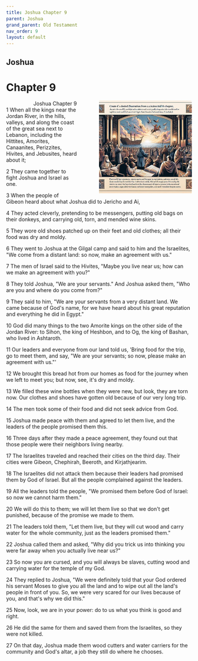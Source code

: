 ```yaml
---
title: Joshua Chapter 9
parent: Joshua
grand_parent: Old Testament
nav_order: 9
layout: default
---
```


## Joshua

# Chapter 9

<div style="clear: both; text-align: right;">
    <div style="max-width: 50%; height: auto; float: right; margin: 0 0 10px 10px; padding-left: 10%;">
        <img src="/assets/Image/Joshua/500/9.jpg" alt="Joshua Chapter 9" class="chapter-image">
    </div>
    <figcaption style="font-size: 14px; text-align: right;">Joshua Chapter 9</figcaption>
</div>
1 When all the kings near the Jordan River, in the hills, valleys, and along the coast of the great sea next to Lebanon, including the Hittites, Amorites, Canaanites, Perizzites, Hivites, and Jebusites, heard about it;

2 They came together to fight Joshua and Israel as one.

3 When the people of Gibeon heard about what Joshua did to Jericho and Ai,

4 They acted cleverly, pretending to be messengers, putting old bags on their donkeys, and carrying old, torn, and mended wine skins.

5 They wore old shoes patched up on their feet and old clothes; all their food was dry and moldy.

6 They went to Joshua at the Gilgal camp and said to him and the Israelites, "We come from a distant land: so now, make an agreement with us."

7 The men of Israel said to the Hivites, "Maybe you live near us; how can we make an agreement with you?"

8 They told Joshua, "We are your servants." And Joshua asked them, "Who are you and where do you come from?"

9 They said to him, "We are your servants from a very distant land. We came because of God's name, for we have heard about his great reputation and everything he did in Egypt."

10 God did many things to the two Amorite kings on the other side of the Jordan River: to Sihon, the king of Heshbon, and to Og, the king of Bashan, who lived in Ashtaroth.

11 Our leaders and everyone from our land told us, 'Bring food for the trip, go to meet them, and say, "We are your servants; so now, please make an agreement with us."'

12 We brought this bread hot from our homes as food for the journey when we left to meet you; but now, see, it's dry and moldy.

13 We filled these wine bottles when they were new, but look, they are torn now. Our clothes and shoes have gotten old because of our very long trip.

14 The men took some of their food and did not seek advice from God.

15 Joshua made peace with them and agreed to let them live, and the leaders of the people promised them this.

16 Three days after they made a peace agreement, they found out that those people were their neighbors living nearby.

17 The Israelites traveled and reached their cities on the third day. Their cities were Gibeon, Chephirah, Beeroth, and Kirjathjearim.

18 The Israelites did not attack them because their leaders had promised them by God of Israel. But all the people complained against the leaders.

19 All the leaders told the people, "We promised them before God of Israel: so now we cannot harm them."

20 We will do this to them; we will let them live so that we don't get punished, because of the promise we made to them.

21 The leaders told them, "Let them live, but they will cut wood and carry water for the whole community, just as the leaders promised them."

22 Joshua called them and asked, "Why did you trick us into thinking you were far away when you actually live near us?"

23 So now you are cursed, and you will always be slaves, cutting wood and carrying water for the temple of my God.

24 They replied to Joshua, "We were definitely told that your God ordered his servant Moses to give you all the land and to wipe out all the land's people in front of you. So, we were very scared for our lives because of you, and that's why we did this."

25 Now, look, we are in your power: do to us what you think is good and right.

26 He did the same for them and saved them from the Israelites, so they were not killed.

27 On that day, Joshua made them wood cutters and water carriers for the community and God's altar, a job they still do where he chooses.



